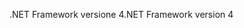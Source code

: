 <span data-ttu-id="e6ac6-101">.NET Framework versione 4</span><span class="sxs-lookup"><span data-stu-id="e6ac6-101">.NET Framework version 4</span></span>